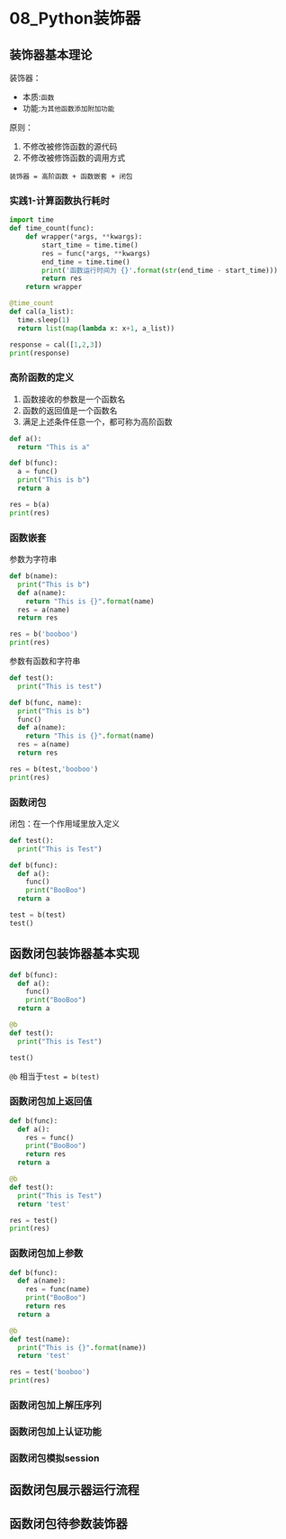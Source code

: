 
# 08_Python装饰器

## 装饰器基本理论

装饰器：
* 本质:`函数`
* 功能:`为其他函数添加附加功能`

原则：
1. 不修改被修饰函数的源代码
2. 不修改被修饰函数的调用方式

`装饰器 = 高阶函数 + 函数嵌套 + 闭包`


### 实践1-计算函数执行耗时

```python
import time
def time_count(func):
    def wrapper(*args, **kwargs):
        start_time = time.time()
        res = func(*args, **kwargs)
        end_time = time.time()
        print('函数运行时间为 {}'.format(str(end_time - start_time)))
        return res
    return wrapper        

@time_count
def cal(a_list):
  time.sleep(1)
  return list(map(lambda x: x+1, a_list))

response = cal([1,2,3])
print(response)
```

### 高阶函数的定义

1. 函数接收的参数是一个函数名
2. 函数的返回值是一个函数名
3. 满足上述条件任意一个，都可称为高阶函数

```python
def a():
  return "This is a"

def b(func):
  a = func()
  print("This is b")
  return a   

res = b(a)
print(res)  
```

### 函数嵌套

参数为字符串

```python
def b(name):
  print("This is b")
  def a(name):
    return "This is {}".format(name)
  res = a(name)  
  return res  

res = b('booboo')
print(res)
```

参数有函数和字符串

```python
def test():
  print("This is test")

def b(func, name):
  print("This is b")
  func()
  def a(name):
    return "This is {}".format(name)
  res = a(name)  
  return res  

res = b(test,'booboo')
print(res)
```



### 函数闭包

闭包：在一个作用域里放入定义


```python
def test():
  print("This is Test")

def b(func):
  def a():
    func()
    print("BooBoo")
  return a  

test = b(test)
test()
```


## 函数闭包装饰器基本实现

```python
def b(func):
  def a():
    func()
    print("BooBoo")
  return a  

@b
def test():
  print("This is Test")

test()
```

`@b` 相当于`test = b(test)`

### 函数闭包加上返回值


```python
def b(func):
  def a():
    res = func()
    print("BooBoo")
    return res
  return a  

@b
def test():
  print("This is Test")
  return 'test'

res = test()
print(res)
```

### 函数闭包加上参数

```python
def b(func):
  def a(name):
    res = func(name)
    print("BooBoo")
    return res
  return a  

@b
def test(name):
  print("This is {}".format(name))
  return 'test'

res = test('booboo')
print(res)
```

### 函数闭包加上解压序列

### 函数闭包加上认证功能

### 函数闭包模拟session

## 函数闭包展示器运行流程

## 函数闭包待参数装饰器

